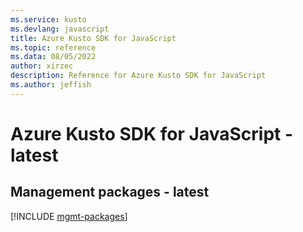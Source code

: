 ```yaml
---
ms.service: kusto
ms.devlang: javascript
title: Azure Kusto SDK for JavaScript
ms.topic: reference
ms.data: 08/05/2022
author: xirzec
description: Reference for Azure Kusto SDK for JavaScript
ms.author: jeffish
---
```

# Azure Kusto SDK for JavaScript - latest

## Management packages - latest
[!INCLUDE [mgmt-packages](kusto-mgmt-index.md)]